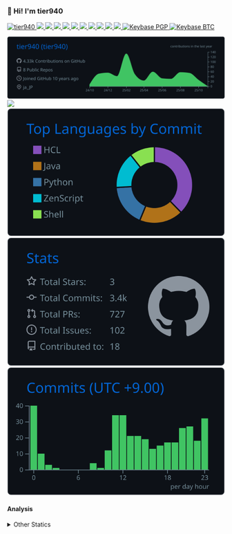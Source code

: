 ### 👋 Hi! I'm tier940

<p align="left"> 
  <a href="https://github.com/tier940/tier940/">
    <img src="https://komarev.com/ghpvc/?username=tier940" alt="tier940" />
  </a>
  <a href="http://twitter.com/tier940">
    <img height="20" src="https://img.shields.io/twitter/follow/tier940?label=Twitter&logo=twitter&style=flat" />
  </a>
  <a href="https://github.com/tier940">
    <img height="20" src="https://img.shields.io/github/followers/tier940?label=follow&logo=github&style=flat" />
  </a>
  <a href="https://www.reddit.com/user/tier940">
    <img height="20" src="https://img.shields.io/reddit/user-karma/combined/tier940?label=Reddit&logo=reddit&style=flat" />
  </a>
  <a href="https://stackoverflow.com/users/17317833/tier940">
    <img height="20" src="https://img.shields.io/stackexchange/stackoverflow/r/17317833?label=StackOverflow&logo=stack-overflow&style=flat" />
  </a>
  <a href="https://zenn.dev/tier940">
    <img height="20" src="https://zenn.badge.nikaera.com/s/tier940/likes" />
  </a>
  <a href="https://zenn.dev/tier940">
    <img height="20" src="https://zenn.badge.nikaera.com/s/tier940/followers" />
  </a>
  <a href="https://zenn.dev/tier940">
    <img height="20" src="https://zenn.badge.nikaera.com/s/tier940/articles" />
  </a>
  <a href="http://qiita.com/tier940">
    <img height="20" src="https://qiita-badge.apiapi.app/s/tier940/posts.svg" />
  </a>
  <a href="http://qiita.com/tier940">
    <img height="20" src="https://qiita-badge.apiapi.app/s/tier940/contributions.svg" />
  </a>
  <a href="https://github.com/tier940/tier940/">
    <img height="20" src="https://github.com/tier940/tier940/actions/workflows/main.yml/badge.svg" />
  </a>
  <a href="https://keybase.io/tier940">
    <img alt="Keybase PGP" src="https://img.shields.io/keybase/pgp/tier940">
  </a>
  <a href="https://keybase.io/tier940">
    <img alt="Keybase BTC" src="https://img.shields.io/keybase/btc/tier940">
  </a>
</p>

[![](https://raw.githubusercontent.com/tier940/tier940/main/profile-summary-card-output/github_dark/0-profile-details.svg)](https://github.com/vn7n24fzkq/github-profile-summary-cards)
[![](https://raw.githubusercontent.com/tier940/tier940/main/profile-summary-card-output/github_dark/1-repos-per-language.svg)](https://github.com/vn7n24fzkq/github-profile-summary-cards) [![](https://raw.githubusercontent.com/tier940/tier940/main/profile-summary-card-output/github_dark/2-most-commit-language.svg)](https://github.com/vn7n24fzkq/github-profile-summary-cards)
[![](https://raw.githubusercontent.com/tier940/tier940/main/profile-summary-card-output/github_dark/3-stats.svg)](https://github.com/vn7n24fzkq/github-profile-summary-cards) [![](https://raw.githubusercontent.com/tier940/tier940/main/profile-summary-card-output/github_dark/4-productive-time.svg)](https://github.com/vn7n24fzkq/github-profile-summary-cards)


#### Analysis
<!-- <img height="150" src="https://github.com/tier940/tier940/blob/master/images/stat.svg" alt="Alternative Text"/> -->

<details>
  <summary>Other Statics</summary>
  <!--START_SECTION:waka-->
![Code Time](http://img.shields.io/badge/Code%20Time-5%2C126%20hrs%2047%20mins-blue)

**🐱 My GitHub Data** 

> 📦 45.1 kB Used in GitHub's Storage 
 > 
> 💼 Opted to Hire
 > 
> 📜 12 Public Repositories 
 > 
> 🔑 6 Private Repositories 
 > 
**I'm an Early 🐤** 

```text
🌞 Morning                2562 commits        ████░░░░░░░░░░░░░░░░░░░░░   16.23 % 
🌆 Daytime                5857 commits        █████████░░░░░░░░░░░░░░░░   37.10 % 
🌃 Evening                5791 commits        █████████░░░░░░░░░░░░░░░░   36.68 % 
🌙 Night                  1577 commits        ██░░░░░░░░░░░░░░░░░░░░░░░   09.99 % 
```
📅 **I'm Most Productive on Saturday** 

```text
Monday                   1599 commits        ███░░░░░░░░░░░░░░░░░░░░░░   10.13 % 
Tuesday                  2510 commits        ████░░░░░░░░░░░░░░░░░░░░░   15.90 % 
Wednesday                1911 commits        ███░░░░░░░░░░░░░░░░░░░░░░   12.10 % 
Thursday                 1658 commits        ███░░░░░░░░░░░░░░░░░░░░░░   10.50 % 
Friday                   2245 commits        ████░░░░░░░░░░░░░░░░░░░░░   14.22 % 
Saturday                 3019 commits        █████░░░░░░░░░░░░░░░░░░░░   19.12 % 
Sunday                   2845 commits        █████░░░░░░░░░░░░░░░░░░░░   18.02 % 
```


📊 **This Week I Spent My Time On** 

```text
🕑︎ Time Zone: Asia/Tokyo

💬 Programming Languages: 
Other                    23 hrs 49 mins      ████████████████████████░   95.29 % 
Markdown                 38 mins             █░░░░░░░░░░░░░░░░░░░░░░░░   02.57 % 
INI                      15 mins             ░░░░░░░░░░░░░░░░░░░░░░░░░   01.02 % 
YAML                     13 mins             ░░░░░░░░░░░░░░░░░░░░░░░░░   00.87 % 
JSON                     3 mins              ░░░░░░░░░░░░░░░░░░░░░░░░░   00.20 % 

🔥 Editors: 
Chrome                   24 hrs 45 mins      █████████████████████████   99.03 % 
VS Code                  14 mins             ░░░░░░░░░░░░░░░░░░░░░░░░░   00.97 % 

💻 Operating System: 
Windows                  23 hrs 32 mins      ████████████████████████░   94.16 % 
Mac                      1 hr 6 mins         █░░░░░░░░░░░░░░░░░░░░░░░░   04.44 % 
Unknown OS               12 mins             ░░░░░░░░░░░░░░░░░░░░░░░░░   00.87 % 
Linux                    8 mins              ░░░░░░░░░░░░░░░░░░░░░░░░░   00.54 % 
```

**I Mostly Code in Java** 

```text
Java                     14 repos            █████████████░░░░░░░░░░░░   51.85 % 
ZenScript                3 repos             ███░░░░░░░░░░░░░░░░░░░░░░   11.11 % 
Shell                    2 repos             ██░░░░░░░░░░░░░░░░░░░░░░░   07.41 % 
Python                   2 repos             ██░░░░░░░░░░░░░░░░░░░░░░░   07.41 % 
HTML                     1 repo              █░░░░░░░░░░░░░░░░░░░░░░░░   03.70 % 
```



**Timeline**

![Lines of Code chart](https://raw.githubusercontent.com/tier940/tier940/main/assets/bar_graph.png)


 Last Updated on 27/01/2025 00:37:55 UTC
<!--END_SECTION:waka-->
</details>
